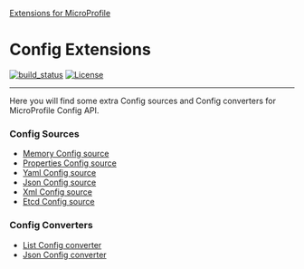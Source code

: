 [Extensions for MicroProfile](https://www.microprofile-ext.org/)

# Config Extensions

[![build_status](https://travis-ci.com/microprofile-extensions/config-ext.svg?branch=master)](https://travis-ci.com/microprofile-extensions/config-ext)
[![License](https://img.shields.io/badge/license-Apache%202-blue.svg)](https://github.com/microprofile-extensions/config-ext/blob/master/LICENSE)
___________
Here you will find some extra Config sources and Config converters for MicroProfile Config API.

### Config Sources
* [Memory Config source](https://github.com/microprofile-extensions/config-ext/blob/master/configsource-memory/README.md)
* [Properties Config source](https://github.com/microprofile-extensions/config-ext/blob/master/configsource-properties/README.md)
* [Yaml Config source](https://github.com/microprofile-extensions/config-ext/blob/master/configsource-yaml/README.md)
* [Json Config source](https://github.com/microprofile-extensions/config-ext/blob/master/configsource-json/README.md)
* [Xml Config source](https://github.com/microprofile-extensions/config-ext/blob/master/configsource-xml/README.md)
* [Etcd Config source](https://github.com/microprofile-extensions/config-ext/blob/master/configsource-etcd/README.md)

### Config Converters
* [List Config converter](https://github.com/microprofile-extensions/config-ext/blob/master/configconverter-list/README.md)
* [Json Config converter](https://github.com/microprofile-extensions/config-ext/blob/master/configconverter-json/README.md)
